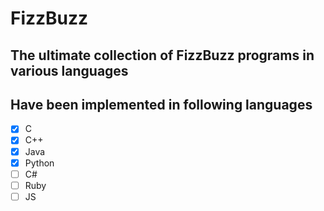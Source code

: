 # FizzBuzz
## The ultimate collection of FizzBuzz programs in various languages

## Have been implemented in following languages

-  [x] C
-  [x] C++
-  [x] Java
-  [x] Python
-  [ ] C#
-  [ ] Ruby
-  [ ] JS
